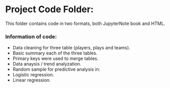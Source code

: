 # Project Code Folder:  
This folder contains code in two formats, both JupyterNote book and HTML.
### Information of code:  
 - Data cleaning for three table (players, plays and teams).
 - Basic summary each of the three tables.
 - Primary keys were used to merge tables.
 - Data anaysis / trend analyzation.
 - Random sample for predictive analysis in:
 -  Logistic regression.
 -  Linear regression.

